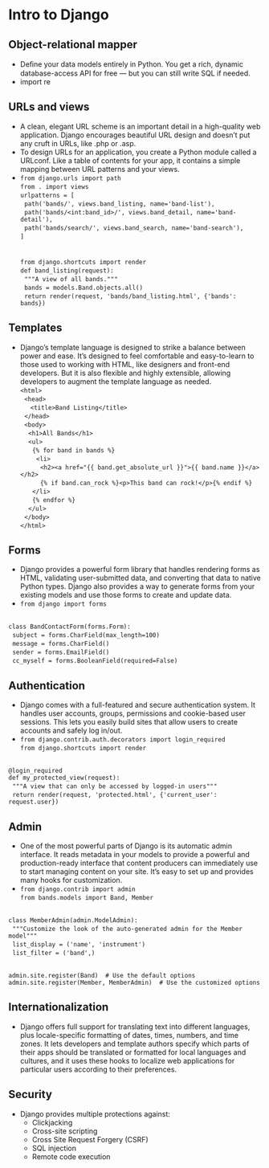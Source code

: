 # Intro to Django

## Object-relational mapper
+ Deﬁne your data models entirely in Python. You get a rich, dynamic database-access API for free — but you can still write SQL if needed.
+ import re

## URLs and views
+ A clean, elegant URL scheme is an important detail in a high-quality web application. Django encourages beautiful URL design and doesn’t put any cruft in URLs, like .php or .asp.
+ To design URLs for an application, you create a Python module called a URLconf. Like a table of contents for your app, it contains a simple mapping between URL patterns and your views.
+ `from django.urls import path`<br />
`from . import views`<br />
`urlpatterns = [`<br />
     &nbsp;&nbsp;`path('bands/', views.band_listing, name='band-list'),`<br />
     &nbsp;&nbsp;`path('bands/<int:band_id>/', views.band_detail, name='band-detail'),`<br />
     &nbsp;&nbsp;`path('bands/search/', views.band_search, name='band-search'),`<br />
`]`<br /> <br />     
`from django.shortcuts import render`<br />
`def band_listing(request):`<br />
     &nbsp;&nbsp;`"""A view of all bands."""`<br />
     &nbsp;&nbsp;`bands = models.Band.objects.all()`<br />
     &nbsp;&nbsp;`return render(request, 'bands/band_listing.html', {'bands': bands})`<br />

## Templates
+ Django’s template language is designed to strike a balance between power and ease. It’s designed to feel comfortable and easy-to-learn to those used to working with HTML, like designers and front-end developers. But it is also flexible and highly extensible, allowing developers to augment the template language as needed.<br />
`<html>`<br />
  &nbsp;&nbsp;`<head>`<br />
     &nbsp;&nbsp; &nbsp;&nbsp;`<title>Band Listing</title>`<br />
  &nbsp;&nbsp;`</head>`<br />
   &nbsp;&nbsp;`<body>`<br />
    &nbsp;&nbsp;&nbsp;&nbsp;`<h1>All Bands</h1>`<br />
     &nbsp;&nbsp;&nbsp;&nbsp;`<ul>`<br />
     &nbsp;&nbsp;&nbsp;&nbsp;&nbsp;&nbsp;`{% for band in bands %}`<br />
       &nbsp;&nbsp;&nbsp;&nbsp;&nbsp;&nbsp;&nbsp;&nbsp;`<li>`<br />
        &nbsp;&nbsp;&nbsp;&nbsp;&nbsp;&nbsp;&nbsp;&nbsp;&nbsp;&nbsp;`<h2><a href="{{ band.get_absolute_url }}">{{ band.name }}</a></h2>`<br />
        &nbsp;&nbsp;&nbsp;&nbsp;&nbsp;&nbsp;&nbsp;&nbsp;&nbsp;&nbsp;`{% if band.can_rock %}<p>This band can rock!</p>{% endif %}`<br />
      &nbsp;&nbsp;&nbsp;&nbsp;&nbsp;&nbsp;`</li>`<br />
    &nbsp;&nbsp;&nbsp;&nbsp;&nbsp;&nbsp;`{% endfor %}`<br />
    &nbsp;&nbsp;&nbsp;&nbsp;`</ul>`<br />
   &nbsp;&nbsp;`</body>`<br />
`</html>`<br />

## Forms
+ Django provides a powerful form library that handles rendering forms as HTML, validating user-submitted data, and converting that data to native Python types. Django also provides a way to generate forms from your existing models and use those forms to create and update data.
+ `from django import forms`<br /><br />

`class BandContactForm(forms.Form):`<br />
    &nbsp;&nbsp;`subject = forms.CharField(max_length=100)`<br />
    &nbsp;&nbsp;`message = forms.CharField()`<br />
    &nbsp;&nbsp;`sender = forms.EmailField()`<br />
    &nbsp;&nbsp;`cc_myself = forms.BooleanField(required=False)`<br />

## Authentication
+ Django comes with a full-featured and secure authentication system. It handles user accounts, groups, permissions and cookie-based user sessions. This lets you easily build sites that allow users to create accounts and safely log in/out.
+ `from django.contrib.auth.decorators import login_required`<br />
`from django.shortcuts import render`<br /><br />

`@login_required`<br />
`def my_protected_view(request):`<br />
    &nbsp;&nbsp;`"""A view that can only be accessed by logged-in users"""`<br />
    &nbsp;&nbsp;`return render(request, 'protected.html', {'current_user': request.user})`<br />

## Admin
+ One of the most powerful parts of Django is its automatic admin interface. It reads metadata in your models to provide a powerful and production-ready interface that content producers can immediately use to start managing content on your site. It’s easy to set up and provides many hooks for customization.
+ `from django.contrib import admin`<br />
`from bands.models import Band, Member`<br /><br />

`class MemberAdmin(admin.ModelAdmin):`<br />
    &nbsp;&nbsp;`"""Customize the look of the auto-generated admin for the Member model"""`<br />
    &nbsp;&nbsp;`list_display = ('name', 'instrument')`<br />
    &nbsp;&nbsp;`list_filter = ('band',)`<br /><br />

`admin.site.register(Band)  # Use the default options`<br />
`admin.site.register(Member, MemberAdmin)  # Use the customized options`<br />

## Internationalization
+ Django offers full support for translating text into different languages, plus locale-specific formatting of dates, times, numbers, and time zones. It lets developers and template authors specify which parts of their apps should be translated or formatted for local languages and cultures, and it uses these hooks to localize web applications for particular users according to their preferences.

## Security
+ Django provides multiple protections against:
  + Clickjacking
  + Cross-site scripting
  + Cross Site Request Forgery (CSRF)
  + SQL injection
  + Remote code execution

